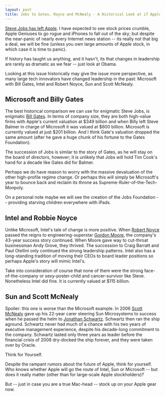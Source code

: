 ```yaml
---
layout: post
title: Jobs to Gates, Royce and McNealy - A Historical Look at if Apple Will Survive
---
```


<a href="http://www.apple.com/pr/library/2011/08/24Steve-Jobs-Resigns-as-CEO-of-Apple.html">Steve Jobs has left Apple</a>. I have expected to see stock prices crumble, Apple Geniuses to go rogue and iPhones to fall out of the sky; but despite the near-panic of nearly every Internet news station -- its really not that big a deal, we will be fine (unless you own large amounts of Apple stock, in which case it is time to panic).

If history has taught us anything, and it hasn't, its that changes in leadership are rarely as dramatic as we fear -- just look at Obama.

Looking at this issue historically may give the issue more perspective, as many large tech innovators have changed leadership in the past: Microsoft with Bill Gates, Intel and Robert Noyce, Sun and Scott McNealy.

## Microsoft and Billy Gates

The best historical comparison we can use for enigmatic Steve Jobs, is enigmatic <a href="http://en.wikipedia.org/wiki/Bill_Gates">Bill Gates</a>. In terms of company size, they are both high-value firms with Apple's current valuation at $349 billion and when Billy left Steve Balmer in charge of Microsoft it was valued at $600 billion. Microsoft is currently valued at just $201 billion. And I think Gate's valuation dropped the same amount (after he gave a huge chunk of his fortune to the Gates Foundation).

The succession of Jobs is similar to the story of Gates, as he will stay on the board of directors, however; it is unlikely that Jobs will hold Tim Cook's hand for a decade like Gates did for Balmer. 

Perhaps we do have reason to worry with the massive devaluation of the other high-profile regime change. Or perhaps this will simply be Microsoft's year to bounce back and reclaim its throne as Supreme-Ruler-of-the-Tech-Monpoly.

On a personal note maybe we will see the creation of the Jobs Foundation -- providing starving children everywhere with iPads.

## Intel and Robbie Noyce

Unlike Microsoft, Intel's tale of change is more positive. When <a href="http://en.wikipedia.org/wiki/Robert_Noyce">Robert Noyce</a> passed the reigns to engineering-superstar <a href="http://en.wikipedia.org/wiki/Gordon_Moore">Gordon Moore</a>, the company's 43-year success story continued. When Moore gave way to cut-throat businessman Andy Grove, they thrived. The succession to Craig Barratt and Paul Otellini only continued the strong leadership patterns. Intel also has a long-standing tradition of moving their CEOs to board leader positions so perhaps Apple's story will mimic Intel's.

Take into consideration of course that none of them were the strong face-of-the-company or sexy-poster-child and cancer-survivor like Steve. Nonetheless Intel did fine. It is currently valued at $115 billion.

## Sun and Scott McNealy

Spoiler: this one is worse than the Microsoft example. In 2006 <a href="http://en.wikipedia.org/wiki/Scott_McNealy">Scott McNealy</a> gave up his 22-year carer steering Sun Microsystems to success when he passed the helm to <a href="http://en.wikipedia.org/wiki/Jonathan_I._Schwartz">Jonathan Schwartz</a>. Schwartz then ran the ship aground. Schwartz never had much of a chance with his two years of executive management experience, despite his decade-long commitment to the company. Schwartz lasted only three years as leader before the financial crisis of 2008 dry-docked the ship forever, and they were taken over by Oracle. 

Think for Yourself.

Despite the rampant rumors about the future of Apple, think for yourself. Who knows whether Apple will go the route of Intel, Sun or Microsoft -- but does it really matter (other than for large-scale Apple stockholders)? 

But -- just in case you are a true Mac-head -- stock up on your Apple gear now.